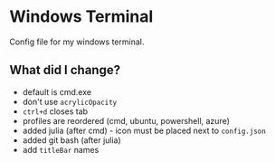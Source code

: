 # Windows Terminal

Config file for my windows terminal.

## What did I change?

* default is cmd.exe
* don't use `acrylicOpacity`
* `ctrl+d` closes tab
* profiles are reordered (cmd, ubuntu, powershell, azure)
* added julia (after cmd) - icon must be placed next to `config.json`
* added git bash (after julia)
* add `titleBar` names